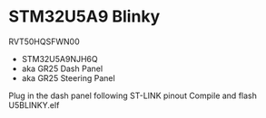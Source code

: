# STM32U5A9 Blinky
RVT50HQSFWN00
- STM32U5A9NJH6Q
- aka GR25 Dash Panel
- aka GR25 Steering Panel

Plug in the dash panel following ST-LINK pinout
Compile and flash U5BLINKY.elf
